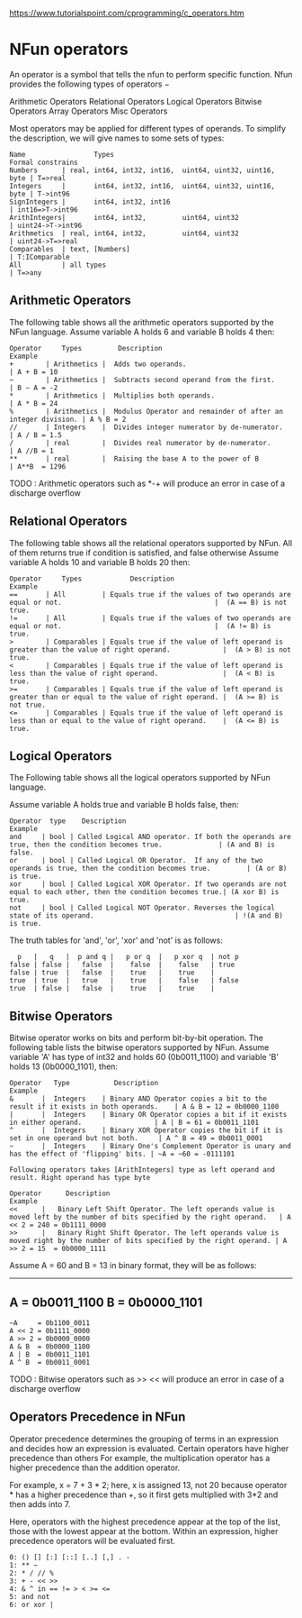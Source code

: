 https://www.tutorialspoint.com/cprogramming/c_operators.htm

# NFun operators

An operator is a symbol that tells the nfun to perform specific function. Nfun provides the following types of operators −

Arithmetic Operators
Relational Operators
Logical Operators
Bitwise Operators
Array Operators
Misc Operators


Most operators may be applied for different types of operands. To simplify the description, we will give names to some sets of types:

```
Name                 Types                                               Formal constrains
Numbers      | real, int64, int32, int16,  uint64, uint32, uint16, byte | T=>real          
Integers     |       int64, int32, int16,  uint64, uint32, uint16, byte | T->int96       
SignIntegers |       int64, int32, int16                                | int16=>T->int96       
ArithIntegers|       int64, int32,         uint64, uint32               | uint24->T->int96       
Arithmetics  | real, int64, int32,         uint64, uint32               | uint24->T=>real  
Comparables  | text, [Numbers]                                          | T:IComparable
All          | all types												   | T=>any  
```


## Arithmetic Operators

The following table shows all the arithmetic operators supported by the NFun language. 
Assume variable A holds 6 and variable B holds 4 then:

```
Operator     Types         Description	                                                  Example
+        | Arithmetics |  Adds two operands.	                                       | A + B = 10
−        | Arithmetics |  Subtracts second operand from the first.	                   | B − A = -2
*        | Arithmetics |  Multiplies both operands.	                                   | A * B = 24
%        | Arithmetics |  Modulus Operator and remainder of after an integer division. | A % B = 2
//       | Integers    |  Divides integer numerator by de-numerator.	               | A / B = 1.5
/        | real	       |  Divides real numerator by de-numerator.	                   | A //B = 1
**       | real        |  Raising the base A to the power of B                         | A**B  = 1296 

```

TODO : Arithmetic operators such as *-+ will produce an error in case of a discharge overflow


## Relational Operators
The following table shows all the relational operators supported by NFun. 
All of them returns true if condition is satisfied, and false otherwise
Assume variable A holds 10 and variable B holds 20 then:
```
Operator	 Types            Description	                                                                                    Example
==	     | All         | Equals true if the values of two operands are equal or not.	                                  |  (A == B) is not true.
!=	     | All         | Equals true if the values of two operands are equal or not.	                                  |  (A != B) is true.
>	     | Comparables | Equals true if the value of left operand is greater than the value of right operand. 	          |  (A > B) is not true.
<	     | Comparables | Equals true if the value of left operand is less than the value of right operand. 	              |  (A < B) is true.
>=	     | Comparables | Equals true if the value of left operand is greater than or equal to the value of right operand. |	 (A >= B) is not true.
<=	     | Comparables | Equals true if the value of left operand is less than or equal to the value of right operand. 	  |  (A <= B) is true.
```

## Logical Operators
The Following table shows all the logical operators supported by NFun language. 

Assume variable A holds true and variable B holds false, then:
```
Operator  type	  Description	                                                                                                Example
and	    | bool | Called Logical AND operator. If both the operands are true, then the condition becomes true.			   | (A and B) is false.
or	    | bool | Called Logical OR Operator.  If any of the two operands is true, then the condition becomes true.	       | (A or B) is true.
xor	    | bool | Called Logical XOR Operator. If two operands are not equal to each other, then the condition becomes true.| (A xor B) is true.
not	    | bool | Called Logical NOT Operator. Reverses the logical state of its operand.                                   | !(A and B) is true.
```
The truth tables for 'and', 'or', 'xor' and 'not' is as follows:
```
  p   |   q   |  p and q |   p or q	 |   p xor q  | not p
false |	false |   false	 |    false	 |    false   | true
false |	true  |   false	 |    true	 |    true    | 
true  |	true  |   true	 |    true	 |    false   | false
true  |	false |   false	 |    true	 |    true    |
```

## Bitwise Operators

Bitwise operator works on bits and perform bit-by-bit operation.
The following table lists the bitwise operators supported by NFun. Assume variable 'A' has type of int32 and holds 60 (0b0011_1100) and variable 'B' holds 13 (0b0000_1101), then:

```
Operator   Type           Description	                                                                     Example
&	    |  Integers    | Binary AND Operator copies a bit to the result if it exists in both operands.	  | A & B = 12 = 0b0000_1100
|	    |  Integers    | Binary OR Operator copies a bit if it exists in either operand.	              | A | B = 61 = 0b0011_1101
^	    |  Integers    | Binary XOR Operator copies the bit if it is set in one operand but not both.	  | A ^ B = 49 = 0b0011_0001
~	    |  Integers    | Binary One's Complement Operator is unary and has the effect of 'flipping' bits. |	~A = ~60 = -0111101

Following operators takes [ArithIntegers] type as left operand and result. Right operand has type byte

Operator      Description	                                                                                                                    Example
<<	    |   Binary Left Shift Operator. The left operands value is moved left by the number of bits specified by the right operand.	  | A << 2 = 240 = 0b1111_0000
>>	    |   Binary Right Shift Operator. The left operands value is moved right by the number of bits specified by the right operand. |	A >> 2 = 15  = 0b0000_1111

```
Assume A = 60 and B = 13 in binary format, they will be as follows:

-----------------
A = 0b0011_1100
B = 0b0000_1101
-----------------

```
~A     = 0b1100_0011
A << 2 = 0b1111_0000
A >> 2 = 0b0000_0000
A & B  = 0b0000_1100
A | B  = 0b0011_1101
A ^ B  = 0b0011_0001
```

TODO : Bitwise operators such as >> << will produce an error in case of a discharge overflow



## Operators Precedence in NFun

Operator precedence determines the grouping of terms in an expression and decides how an expression is evaluated. 
Certain operators have higher precedence than others
For example, the multiplication operator has a higher precedence than the addition operator.

For example, x = 7 + 3 * 2; here, x is assigned 13, not 20 because operator * has a higher precedence than +, so it first gets multiplied with 3*2 and then adds into 7.


Here, operators with the highest precedence appear at the top of the list, those with the lowest appear at the bottom. 
Within an expression, higher precedence operators will be evaluated first.
```
0: () [] [:] [::] [..] [,] . -
1: ** ~
2: * / // %
3: + - << >> 
4: & ^ in == != > < >= <=
5: and not
6: or xor |
```
